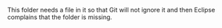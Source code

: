 This folder needs a file in it so that Git will not ignore it and then Eclipse
complains that the folder is missing.